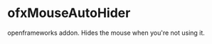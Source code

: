 ofxMouseAutoHider
=================

openframeworks addon. Hides the mouse when you're not using it.
